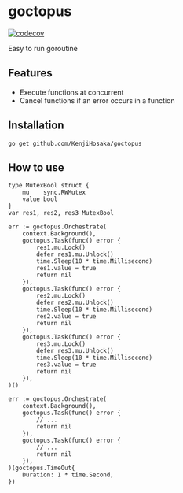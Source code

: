 # goctopus
[![codecov](https://codecov.io/gh/KenjiHosaka/goctopus/branch/main/graph/badge.svg?token=ET0SRXKUKZ)](https://codecov.io/gh/KenjiHosaka/goctopus)

Easy to run goroutine

## Features
- Execute functions at concurrent
- Cancel functions if an error occurs in a function

## Installation
```
go get github.com/KenjiHosaka/goctopus
```

## How to use
```golang
type MutexBool struct {
	mu    sync.RWMutex
	value bool
}
var res1, res2, res3 MutexBool

err := goctopus.Orchestrate(
	context.Background(), 
	goctopus.Task(func() error {
		res1.mu.Lock()
		defer res1.mu.Unlock()
		time.Sleep(10 * time.Millisecond)
		res1.value = true
		return nil
	}), 
	goctopus.Task(func() error {
		res2.mu.Lock()
		defer res2.mu.Unlock()
		time.Sleep(10 * time.Millisecond)
		res2.value = true
		return nil
	}), 
	goctopus.Task(func() error {
		res3.mu.Lock()
		defer res3.mu.Unlock()
		time.Sleep(10 * time.Millisecond)
		res3.value = true
		return nil
	}), 
)()

err := goctopus.Orchestrate(
	context.Background(), 
	goctopus.Task(func() error {
		// ...
		return nil
	}), 
	goctopus.Task(func() error {
		// ...
		return nil
	}), 
)(goctopus.TimeOut{
	Duration: 1 * time.Second,
})
```
